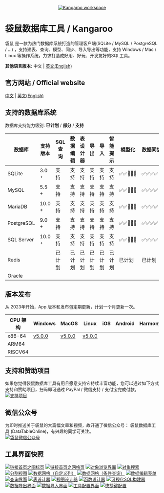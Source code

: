 <p align="center">
    <a href="https://www.datatable.online/zh/?from=github" target="_blank">
        <img src="images/kangaroo-workspace.png" alt="Kangaroo workspace">
    </a>
</p>

# 袋鼠数据库工具 / Kangaroo
袋鼠 是一款为热门数据库系统打造的管理客户端(SQLite / MySQL / PostgreSQL / ...) ，支持建表、查询、模型、同步、导入导出等功能，支持 Windows / Mac / Linux 等操作系统，力求打造成好用、好玩、开发友好的SQL工具。

__其他语言版本:__ 中文 | [英文(English)](./README.md)

## 官方网站 / Official website
[中文](https://www.datatable.online/zh/?from=github) | [英文(English)](https://www.datatable.online/zh/?from=github)


## 支持的数据库系统
数据库支持能力级别: __已计划__ / __部分__ / __支持__

| 数据库       | 支持版本 | SQL 查询     | 数据编辑   | 表设计器  | 导出    | 导入    | 智能提示      | 模型化 | 数据同步 |
|-------------|---------|--------------|------------|----------|---------|--------|---------------|-------|---------|
| SQLite      | 3.0 +   | 支持 | 支持 | 支持 | 支持 | 支持 | 支持 | ✅✅🔲🔲🔲 | ✅✅✅✅🔲 |
| MySQL       | 5.5 +   | 支持 | 支持 | 支持 | 支持 | 支持 | 支持 | ✅✅🔲🔲🔲  | ✅✅✅✅🔲 |
| MariaDB     | 10.0 +  | 支持 | 支持 | 支持 | 支持 | 支持 | 支持 | ✅✅🔲🔲🔲  | ✅✅✅✅🔲 |
| PostgreSQL  | 9.0 +   | 支持 | 支持 | 支持 | 支持 | 支持 | 支持 | ✅✅🔲🔲🔲  | ✅✅✅✅🔲 |
| SQL Server  | 10.0 +  | 支持 | 支持 | 支持 | 支持 | 支持 | 支持 | ✅✅🔲🔲🔲  | ✅✅✅✅🔲 |
| Redis       |         | 已计划   | 已计划   | 已计划   | 已计划   | 已计划   | 已计划   | 已计划  | 已计划 |
| Oracle      |         |           |           |           |           |           |           |          |         |

## 版本发布
从 2023年开始，App 版本和发布包定期更新，计划一个月更新一次。

| CPU 架构  | Windows         | MacOS           | Linux           | iOS             | Android         | Harmony         |
|----------|-----------------|-----------------|-----------------|-----------------|-----------------|-----------------|
| x86-64 | [v5.0.0](https://www.datatable.online/zh/download/v5.0.0.240601.html?from=github&os=windows) | [v5.0.0](https://www.datatable.online/zh/download/v5.0.0.240601.html?from=github&os=macos) | [v5.0.0](https://www.datatable.online/zh/download/v5.0.0.240601.html?from=github&os=linux) |
| ARM64 | | | | | | |
| RISCV64 | | | | | | |


## 支持和赞助项目
如果您觉得袋鼠数据库工具有用且愿意支持它持续丰富功能，您可以通过如下方式支持和赞助项目，扫码即可通过 PayPal / 微信支持 / 支付宝完成付款。<br/>
[![支持项目](./images/pay_wide.png)](https://www.datatable.online/zh/?from=github "支持项目")

## 微信公众号
为即时推送关于袋鼠的大篇幅文章和视频，故开通了微信公众号： 袋鼠数据库工具 (DataTableOnline)，有兴趣的同学可关注。 <br/>
[![袋鼠微信公众号](./images/kangaroo_mp.png)](https://www.datatable.online/zh/?from=github "袋鼠微信公众号")

## 工具界面快照
[![链接首页之图标页](./images/kangaroo-starter-iconic.png)](https://www.datatable.online/zh/?from=github "链接首页之图标页")
[![链接首页之网格页](./images/kangaroo-starter-grid.png)](https://www.datatable.online/zh/?from=github "链接首页之网格页")
[![对象浏览界面](./images/kangaroo-explorer.png)](https://www.datatable.online/zh/?from=github "对象浏览界面")
[![对象搜索](./images/kangaroo-search.png)](https://www.datatable.online/zh/?from=github "对象搜索")
[![分割视图](./images/kangaroo-workspace.png)](https://www.datatable.online/zh/?from=github "分割视图")
[![数据网格（自定义列）](./images/kangaroo-grid.png)](https://www.datatable.online/zh/?from=github "数据网格（自定义列）")
[![数据网格（条件查询）](./images/kangaroo-grid2.png)](https://www.datatable.online/zh/?from=github "数据网格（条件查询）")
[![数据编辑表单](./images/kangaroo-form.png)](https://www.datatable.online/zh/?from=github "数据编辑表单")
[![查询界面](./images/kangaroo-query.png)](https://www.datatable.online/zh/?from=github "查询界面")
[![表设计器](./images/kangaroo-designer.png)](https://www.datatable.online/zh/?from=github "表设计器")
[![视图设计器](./images/kangaroo-view.png)](https://www.datatable.online/zh/?from=github "视图设计器")
[![函数设计器](./images/kangaroo-function.png)](https://www.datatable.online/zh/?from=github "函数设计器")
[![可视化SQL构建器](./images/kangaroo-sql-builder.png)](https://www.datatable.online/zh/?from=github "可视化SQL构建器")
[![数据导出界面](./images/kangaroo-export.png)](https://www.datatable.online/zh/?from=github "数据导出界面")
[![数据导入界面](./images/kangaroo-import.png)](https://www.datatable.online/zh/?from=github "数据导入界面")
[![工具配置界面](./images/kangaroo-setting.png)](https://www.datatable.online/zh/?from=github "工具配置界面")
[![快捷键配置](./images/kangaroo-shortcut.png)](https://www.datatable.online/zh/?from=github "快捷键配置")
